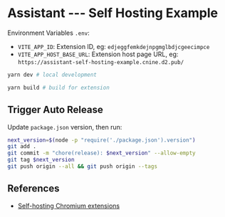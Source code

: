 # Assistant --- Self Hosting Example

Environment Variables `.env`:

- `VITE_APP_ID`: Extension ID, eg: `edjeggfemkdejnpgmglbdjcgeecimpce`
- `VITE_APP_HOST_BASE_URL`: Extension host page URL, eg: `https://assistant-self-hosting-example.cnine.d2.pub/`

```sh
yarn dev # local development

yarn build # build for extension
```

## Trigger Auto Release

Update `package.json` version, then run:

```sh
next_version=$(node -p "require('./package.json').version")
git add .
git commit -m "chore(release): $next_version" --allow-empty
git tag $next_version
git push origin --all && git push origin --tags
```

## References

- [Self-hosting Chromium extensions](https://www.meziantou.net/self-hosting-chromium-extensions.htm)
